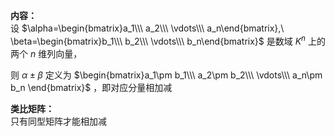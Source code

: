 **内容：**  
设 $\alpha=\begin{bmatrix}a_1\\\ a_2\\\ \vdots\\\ a_n\end{bmatrix},\  
\beta=\begin{bmatrix}b_1\\\ b_2\\\ \vdots\\\ b_n\end{bmatrix}$ 是数域 $K^n$ 上的两个 $n$ 维列向量，  
  
则 $\alpha\pm\beta$ 定义为 $\begin{bmatrix}a_1\pm b_1\\\ a_2\pm b_2\\\ \vdots\\\ a_n\pm b_n  
\end{bmatrix}$ ，即对应分量相加减  
  
**类比矩阵：**  
只有同型矩阵才能相加减  
